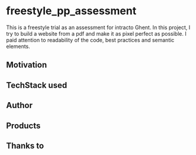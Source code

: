 # freestyle_pp_assessment
This is a freestyle trial as an assessment for intracto Ghent. In this project, I try to build a website from a pdf and make it as pixel perfect as possible. I paid attention to readability of the code, best practices and semantic elements.
## Motivation

## TechStack used

## Author

## Products

## Thanks to